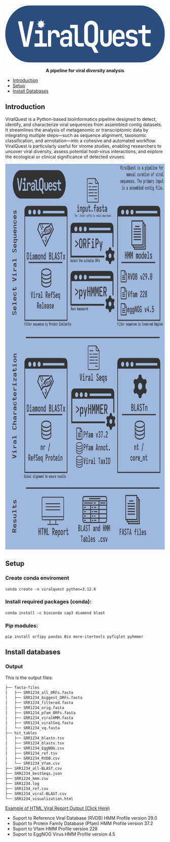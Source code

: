 <br>

<div align="center">

<img src="https://github.com/gabrielvpina/viralquest/blob/main/images/headerLogo.png" width="530" height="180">
  
  <p align="center">
    <strong>A pipeline for viral diversity analysis</strong>
  </p>
</div>

- [Introduction](#introduction)
- [Setup](#setup)
- [Install  Databases](#install-databases)


## Introduction
ViralQuest is a Python-based bioinformatics pipeline designed to detect, identify, and characterize viral sequences from assembled contig datasets. It streamlines the analysis of metagenomic or transcriptomic data by integrating multiple steps—such as sequence alignment, taxonomic classification, and annotation—into a cohesive and automated workflow. ViralQuest is particularly useful for virome studies, enabling researchers to uncover viral diversity, assess potential host-virus interactions, and explore the ecological or clinical significance of detected viruses.



<img src="https://github.com/gabrielvpina/viralquest/blob/main/images/VQscheme.png" width="850" height="1220">



## Setup
### Create conda enviroment
```
conda create -n viralquest python=3.12.6
```
### Install required packages (conda):

```
conda install -c bioconda cap3 diamond blast
```
### Pip modules:
```
pip install orfipy pandas Bio more-itertools pyfiglet pyhmmer
```
## Install databases






### Output
This is the output files:
```
├── fasta-files
│   ├── SRR1234_all_ORFs.fasta
│   ├── SRR1234_biggest_ORFs.fasta
│   ├── SRR1234_filtered.fasta
│   ├── SRR1234_orig.fasta
│   ├── SRR1234_pfam_ORFs.fasta
│   ├── SRR1234_viralHMM.fasta
│   ├── SRR1234_viralSeq.fasta
│   └── SRR1234_vq.fasta
├── hit_tables
│   ├── SRR1234_blastn.tsv
│   ├── SRR1234_blastx.tsv
│   ├── SRR1234_EggNOG.csv
│   ├── SRR1234_ref.tsv
│   ├── SRR1234_RVDB.csv
│   └── SRR1234_Vfam.csv
├── SRR1234_all-BLAST.csv
├── SRR1234_bestSeqs.json
├── SRR1234_hmm.csv
├── SRR1234.log
├── SRR1234_ref.csv
├── SRR1234_viral-BLAST.csv
└── SRR1234_visualization.html
```


[Example of HTML Viral Report Output (Click Here)](https://chocolate-yetta-73.tiiny.site)
* Suport to Reference Viral Database (RVDB) HMM Profile version 29.0
* Suport to Protein Family Database (Pfam) HMM Profile version 37.2
* Suport to Vfam HMM Profile version 228
* Suport to EggNOG Virus HMM Profile version 4.5
